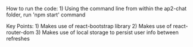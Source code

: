 How to run the code:
    1) Using the command line from within the ap2-chat folder, run 'npm start' command

Key Points:
    1) Makes use of react-bootstrap library
    2) Makes use of react-router-dom
    3) Makes use of local storage to persist user info between refreshes